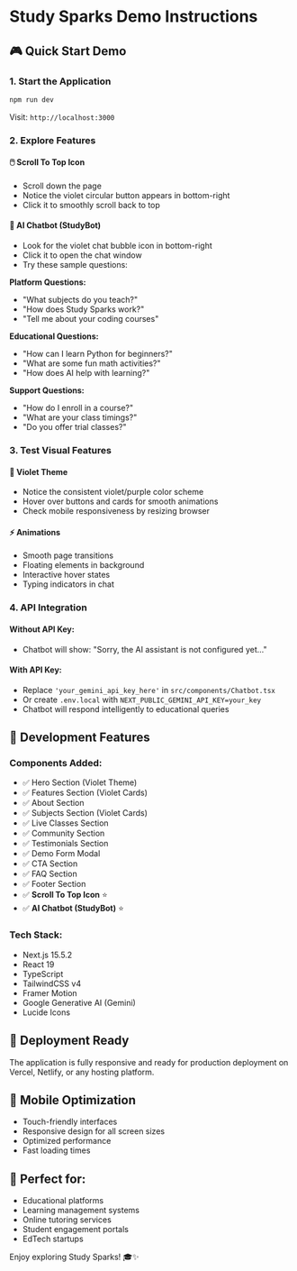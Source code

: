 # Study Sparks Demo Instructions

## 🎮 Quick Start Demo

### 1. Start the Application
```bash
npm run dev
```
Visit: `http://localhost:3000`

### 2. Explore Features

#### 🖱️ Scroll To Top Icon
- Scroll down the page
- Notice the violet circular button appears in bottom-right
- Click it to smoothly scroll back to top

#### 🤖 AI Chatbot (StudyBot)
- Look for the violet chat bubble icon in bottom-right
- Click it to open the chat window
- Try these sample questions:

**Platform Questions:**
- "What subjects do you teach?"
- "How does Study Sparks work?"
- "Tell me about your coding courses"

**Educational Questions:**
- "How can I learn Python for beginners?"
- "What are some fun math activities?"
- "How does AI help with learning?"

**Support Questions:**
- "How do I enroll in a course?"
- "What are your class timings?"
- "Do you offer trial classes?"

### 3. Test Visual Features

#### 🎨 Violet Theme
- Notice the consistent violet/purple color scheme
- Hover over buttons and cards for smooth animations
- Check mobile responsiveness by resizing browser

#### ⚡ Animations
- Smooth page transitions
- Floating elements in background
- Interactive hover states
- Typing indicators in chat

### 4. API Integration

#### Without API Key:
- Chatbot will show: "Sorry, the AI assistant is not configured yet..."

#### With API Key:
- Replace `'your_gemini_api_key_here'` in `src/components/Chatbot.tsx`
- Or create `.env.local` with `NEXT_PUBLIC_GEMINI_API_KEY=your_key`
- Chatbot will respond intelligently to educational queries

## 🔧 Development Features

### Components Added:
- ✅ Hero Section (Violet Theme)
- ✅ Features Section (Violet Cards)
- ✅ About Section
- ✅ Subjects Section (Violet Cards)
- ✅ Live Classes Section
- ✅ Community Section
- ✅ Testimonials Section
- ✅ Demo Form Modal
- ✅ CTA Section
- ✅ FAQ Section
- ✅ Footer Section
- ✅ **Scroll To Top Icon** ⭐
- ✅ **AI Chatbot (StudyBot)** ⭐

### Tech Stack:
- Next.js 15.5.2
- React 19
- TypeScript
- TailwindCSS v4
- Framer Motion
- Google Generative AI (Gemini)
- Lucide Icons

## 🚀 Deployment Ready

The application is fully responsive and ready for production deployment on Vercel, Netlify, or any hosting platform.

## 📱 Mobile Optimization

- Touch-friendly interfaces
- Responsive design for all screen sizes
- Optimized performance
- Fast loading times

## 🎯 Perfect for:
- Educational platforms
- Learning management systems
- Online tutoring services
- Student engagement portals
- EdTech startups

Enjoy exploring Study Sparks! 🎓✨
